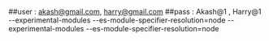 ##user : akash@gmail.com, harry@gmail.com
##pass : Akash@1 , Harry@1
--experimental-modules --es-module-specifier-resolution=node 
--experimental-modules --es-module-specifier-resolution=node 